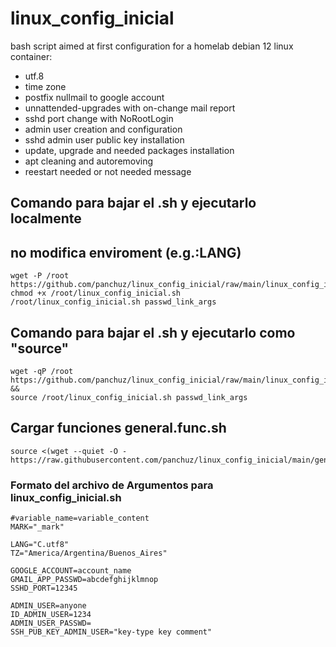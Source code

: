 # linux_config_inicial
bash script aimed at first configuration for a homelab debian 12 linux container:
- utf.8
- time zone
- postfix nullmail to google account
- unnattended-upgrades with on-change mail report
- sshd port change with NoRootLogin
- admin user creation and configuration
- sshd admin user public key installation
- update, upgrade and needed packages installation
- apt cleaning and autoremoving
- reestart needed or not needed message


## Comando para bajar el .sh y ejecutarlo localmente
## no modifica enviroment (e.g.:LANG)
```
wget -P /root https://github.com/panchuz/linux_config_inicial/raw/main/linux_config_inicial.sh 
chmod +x /root/linux_config_inicial.sh
/root/linux_config_inicial.sh passwd_link_args
```

## Comando para bajar el .sh y ejecutarlo como "source"
```
wget -qP /root https://github.com/panchuz/linux_config_inicial/raw/main/linux_config_inicial.sh &&
source /root/linux_config_inicial.sh passwd_link_args
```

## Cargar funciones general.func.sh
```
source <(wget --quiet -O - https://raw.githubusercontent.com/panchuz/linux_config_inicial/main/general.func.sh)
```

### Formato del archivo de Argumentos para linux_config_inicial.sh
```
#variable_name=variable_content
MARK="_mark"

LANG="C.utf8"
TZ="America/Argentina/Buenos_Aires"

GOOGLE_ACCOUNT=account_name
GMAIL_APP_PASSWD=abcdefghijklmnop
SSHD_PORT=12345

ADMIN_USER=anyone
ID_ADMIN_USER=1234
ADMIN_USER_PASSWD=
SSH_PUB_KEY_ADMIN_USER="key-type key comment"
```
